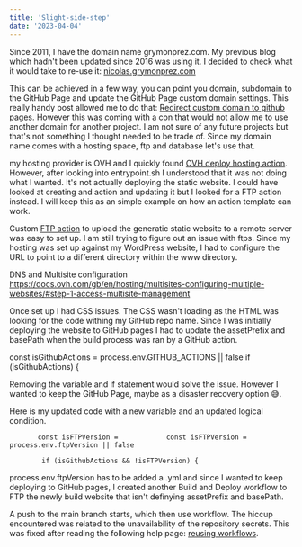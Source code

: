 ```yaml
---
title: 'Slight-side-step'
date: '2023-04-04'
---
```


Since 2011, I have the domain name grymonprez.com. My previous blog which hadn't been updated since 2016 was using it. I decided to check what it would take to re-use it: [nicolas.grymonprez.com](nicolas.grymonprez.com)

This can be achieved in a few way, you can point you domain, subdomain to the GitHub Page and update the GitHub Page custom domain settings. This really handy post allowed me to do that: [Redirect custom domain to github pages](https://da-sha1.me/configuration/2019/03/03/redirect-custom-domain-to-github-pages.html).
However this was coming with a con that would not allow me to use another domain for another project. I am not sure of any future projects but that's not something I thought needed to be trade of. Since my domain name comes with a hosting space, ftp and database let's use that.

my hosting provider is OVH and I quickly found
[OVH deploy hosting action](https://github.com/pitscher/ovh-deploy-hosting-action). However, after looking into entrypoint.sh I understood that it was not doing what I wanted. It's not actually deploying the static website. I could have looked at creating and action and updating it but I looked for a FTP action instead. I will keep this as an simple example on how an action template can work.

Custom [FTP action](https://github.com/marketplace/actions/ftp-deploy) to upload the generatic static website to a remote server was easy to set up. I am still trying to figure out an issue with ftps.
Since my hosting was set up against my WordPress website, I had to configure the URL to point to a different directory within the www directory. 

DNS and Multisite configuration https://docs.ovh.com/gb/en/hosting/multisites-configuring-multiple-websites/#step-1-access-multisite-management 

Once set up I had CSS issues. The CSS wasn't loading as the HTML was looking for the code withing my GitHub repo name. Since I was initially deploying the website to GitHub pages I had to update the assetPrefix and basePath when the build process was ran by a GitHub action. 

const isGithubActions = process.env.GITHUB_ACTIONS || false
if (isGithubActions) {

Removing the variable and if statement would solve the issue. However I wanted to keep the GitHub Page, maybe as a disaster recovery option 😅.

Here is my updated code with a new variable and an updated logical condition. 

           const isFTPVersion =            const isFTPVersion = process.env.ftpVersion || false

            if (isGithubActions && !isFTPVersion) {

process.env.ftpVersion has to be added a .yml and since I wanted to keep deploying to GitHub pages, I created another Build and Deploy workflow to FTP the newly build website that isn't definying assetPrefix and basePath.

A push to the main branch starts, which then use workflow. The hiccup encountered was related to the unavailability of the repository secrets. This was fixed after reading the following help page: [reusing workflows](https://docs.github.com/en/actions/using-workflows/reusing-workflows).
